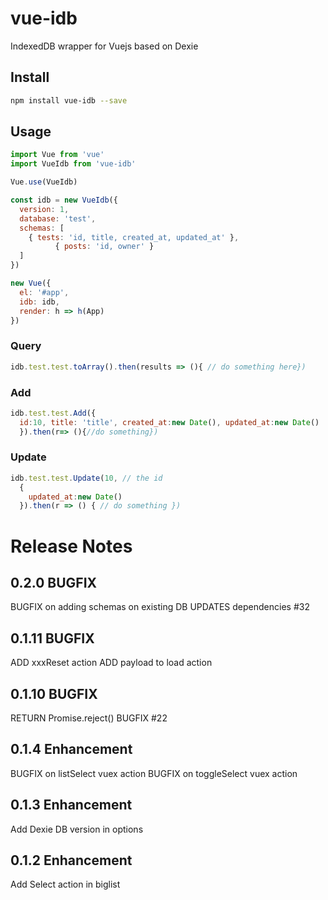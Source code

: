 # vue-idb

IndexedDB wrapper for Vuejs based on Dexie

## Install

  ``` bash
  npm install vue-idb --save
  ```
## Usage

  ``` js
  import Vue from 'vue'
  import VueIdb from 'vue-idb'

  Vue.use(VueIdb)

  const idb = new VueIdb({
    version: 1,
    database: 'test',
    schemas: [
      { tests: 'id, title, created_at, updated_at' },
			{ posts: 'id, owner' }
    ]
  })

  new Vue({
    el: '#app',
    idb: idb,
    render: h => h(App)
  })
  ```
### Query
``` js
idb.test.test.toArray().then(results => (){ // do something here})
```
### Add
``` js
idb.test.test.Add({
  id:10, title: 'title', created_at:new Date(), updated_at:new Date()
  }).then(r=> (){//do something})
```
### Update
``` js
idb.test.test.Update(10, // the id
  {
    updated_at:new Date()
  }).then(r => () { // do something })
```
  
# Release Notes
## 0.2.0 BUGFIX
  BUGFIX on adding schemas on existing DB
  UPDATES dependencies #32

## 0.1.11 BUGFIX
  ADD xxxReset action
  ADD payload to load action

## 0.1.10 BUGFIX
  RETURN Promise.reject()
  BUGFIX #22

## 0.1.4 Enhancement
  BUGFIX on listSelect vuex action
  BUGFIX on toggleSelect vuex action
  
## 0.1.3 Enhancement
  Add Dexie DB version in options

## 0.1.2 Enhancement
  Add Select action in biglist
